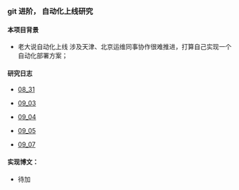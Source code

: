 ### git 进阶， 自动化上线研究

#### 本项目背景
* 老大说自动化上线  涉及天津、北京运维同事协作很难推进，打算自己实现一个自动化部署方案；


#### 研究日志
* [08_31](https://github.com/wteam-xq/testGit/blob/master/practice_log/08_31.md)

* [09_03](https://github.com/wteam-xq/testGit/blob/master/practice_log/09_03.md)

* [09_04](https://github.com/wteam-xq/testGit/blob/master/practice_log/09_04.md)

* [09_05](https://github.com/wteam-xq/testGit/blob/master/practice_log/09_05.md)

* [09_07](https://github.com/wteam-xq/testGit/blob/master/practice_log/09_07.md)


#### 实现博文：
* 待加